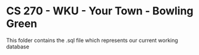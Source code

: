 # CS 270 - WKU - Your Town - Bowling Green
This folder contains the .sql file which represents our current working database